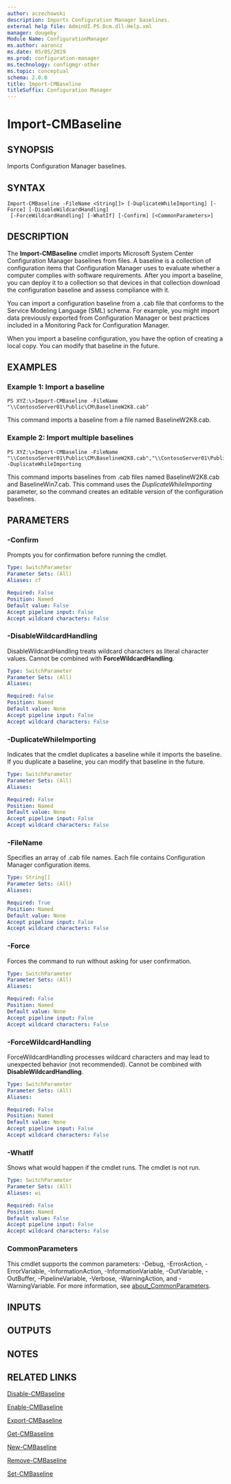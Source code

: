 ```yaml
---
author: aczechowski
description: Imports Configuration Manager baselines.
external help file: AdminUI.PS.Dcm.dll-Help.xml
manager: dougeby
Module Name: ConfigurationManager
ms.author: aaroncz
ms.date: 05/05/2019
ms.prod: configuration-manager
ms.technology: configmgr-other
ms.topic: conceptual
schema: 2.0.0
title: Import-CMBaseline
titleSuffix: Configuration Manager
---
```


# Import-CMBaseline

## SYNOPSIS
Imports Configuration Manager baselines.

## SYNTAX

```
Import-CMBaseline -FileName <String[]> [-DuplicateWhileImporting] [-Force] [-DisableWildcardHandling]
 [-ForceWildcardHandling] [-WhatIf] [-Confirm] [<CommonParameters>]
```

## DESCRIPTION
The **Import-CMBaseline** cmdlet imports Microsoft System Center Configuration Manager baselines from files.
A baseline is a collection of configuration items that Configuration Manager uses to evaluate whether a computer complies with software requirements.
After you import a baseline, you can deploy it to a collection so that devices in that collection download the configuration baseline and assess compliance with it.

You can import a configuration baseline from a .cab file that conforms to the Service Modeling Language (SML) schema.
For example, you might import data previously exported from Configuration Manager or best practices included in a Monitoring Pack for Configuration Manager.

When you import a baseline configuration, you have the option of creating a local copy.
You can modify that baseline in the future.

## EXAMPLES

### Example 1: Import a baseline
```
PS XYZ:\>Import-CMBaseline -FileName "\\ContosoServer01\Public\CM\BaselineW2K8.cab"
```

This command imports a baseline from a file named BaselineW2K8.cab.

### Example 2: Import multiple baselines
```
PS XYZ:\>Import-CMBaseline -FileName "\\ContosoServer01\Public\CM\BaselineW2K8.cab","\\ContosoServer01\Public\CM\BaselineWin7.cab" -DuplicateWhileImporting
```

This command imports baselines from .cab files named BaselineW2K8.cab and BaselineWin7.cab.
This command uses the *DuplicateWhileImporting* parameter, so the command creates an editable version of the configuration baselines.

## PARAMETERS

### -Confirm
Prompts you for confirmation before running the cmdlet.

```yaml
Type: SwitchParameter
Parameter Sets: (All)
Aliases: cf

Required: False
Position: Named
Default value: False
Accept pipeline input: False
Accept wildcard characters: False
```

### -DisableWildcardHandling
DisableWildcardHandling treats wildcard characters as literal character values. Cannot be combined with **ForceWildcardHandling**.

```yaml
Type: SwitchParameter
Parameter Sets: (All)
Aliases:

Required: False
Position: Named
Default value: None
Accept pipeline input: False
Accept wildcard characters: False
```

### -DuplicateWhileImporting
Indicates that the cmdlet duplicates a baseline while it imports the baseline.
If you duplicate a baseline, you can modify that baseline in the future.

```yaml
Type: SwitchParameter
Parameter Sets: (All)
Aliases:

Required: False
Position: Named
Default value: None
Accept pipeline input: False
Accept wildcard characters: False
```

### -FileName
Specifies an array of .cab file names.
Each file contains Configuration Manager configuration items.

```yaml
Type: String[]
Parameter Sets: (All)
Aliases:

Required: True
Position: Named
Default value: None
Accept pipeline input: False
Accept wildcard characters: False
```

### -Force
Forces the command to run without asking for user confirmation.

```yaml
Type: SwitchParameter
Parameter Sets: (All)
Aliases:

Required: False
Position: Named
Default value: None
Accept pipeline input: False
Accept wildcard characters: False
```

### -ForceWildcardHandling
ForceWildcardHandling processes wildcard characters and may lead to unexpected behavior (not recommended). Cannot be combined with **DisableWildcardHandling**.

```yaml
Type: SwitchParameter
Parameter Sets: (All)
Aliases:

Required: False
Position: Named
Default value: None
Accept pipeline input: False
Accept wildcard characters: False
```

### -WhatIf
Shows what would happen if the cmdlet runs.
The cmdlet is not run.

```yaml
Type: SwitchParameter
Parameter Sets: (All)
Aliases: wi

Required: False
Position: Named
Default value: False
Accept pipeline input: False
Accept wildcard characters: False
```

### CommonParameters
This cmdlet supports the common parameters: -Debug, -ErrorAction, -ErrorVariable, -InformationAction, -InformationVariable, -OutVariable, -OutBuffer, -PipelineVariable, -Verbose, -WarningAction, and -WarningVariable. For more information, see [about_CommonParameters](http://go.microsoft.com/fwlink/?LinkID=113216).

## INPUTS

## OUTPUTS

## NOTES

## RELATED LINKS

[Disable-CMBaseline](Disable-CMBaseline.md)

[Enable-CMBaseline](Enable-CMBaseline.md)

[Export-CMBaseline](Export-CMBaseline.md)

[Get-CMBaseline](Get-CMBaseline.md)

[New-CMBaseline](New-CMBaseline.md)

[Remove-CMBaseline](Remove-CMBaseline.md)

[Set-CMBaseline](Set-CMBaseline.md)


